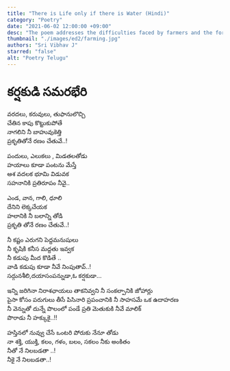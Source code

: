 ```yaml
---
title: "There is Life only if there is Water (Hindi)"
category: "Poetry"
date: "2021-06-02 12:00:00 +09:00"
desc: "The poem addresses the difficulties faced by farmers and the forbearence that they exhibit while fighting against those problems."
thumbnail: "./images/ed2/farming.jpg"
authors: "Sri Vibhav J"
starred: "false"
alt: "Poetry Telugu"
---
```


# కర్షకుడి సమరభేరి

వరదలు, కరువులు, తుఫానులొచ్చి<br>
చేతిన కాపు కొట్టుకుపోతే <br>
నాగలిని నీ బాహువుకెత్తి<br>
ప్రకృతితోనే రణం చేతువే..!

పందులు, ఎలుకలు , మిడతలతోడు<br>
హయాలు కూడా పంటను మేస్తే<br>
ఆశ వదలక భూమి విడువక <br>
సహనానికి ప్రతిరూపం నీవై..

ఎండ, వాన, గాలి, ధూలి <br>
దేనిని లెక్కచేయక<br>
హలానికి నీ బలాన్ని తోడి<br>
ప్రకృతి తోనే రణం చేతువే..!

నీ కష్టం ఎరుగని పెద్దమనుషులు<br>
నీ కృషికి కనీస మద్దతు ఇవ్వక<br>
నీ కడుపు మీద కొడితే ..<br>
వాడి కడుపు కూడా నీవే నింపుతావ్..!<br>
సద్గునశీలి,దయాసంపన్నుడా,ఓ కర్షకుడా...

ఇన్ని జరిగినా నిరాశఛాయలు తాకనివ్వని నీ సంకల్పానికి జోహార్లు<br>
పైసా కోసం పరుగులు తీసే పిసినారి ప్రపంచానికి నీ సాహసమే ఒక ఉదాహరణ<br>
నీ వెన్నుతో దున్నే పొలంలో పండే ప్రతి మెతుకుకి నీవే మాలిక్<br>
పొరాడు నీ హక్కుకై..!!

హస్తినలో నువ్వు చేసే ఒంటరి పోరుకు నేనూ తోడు <br>
నా శక్తి, యుక్తి, కలం, గళం, బలం, సకలం నీకు అంకితం<br>
నీతో నే నిలబడతా ..!<br>
నీకై నే నిలబడతా..!

